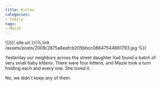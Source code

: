 ```yaml
---
title: Kitten
categories:
- Family
tags:
- Mazie
---
```


![]({{ site.url }}{% link /assets/posts/2009/2875a8eafcb205bbcc08647544661793.jpg %})
  



Yesterday our neighbors across the street daughter had found a batch of very small baby kittens. There were four kittens, and Mazie took a turn holding each and every one. She loved it.

No, we didn't keep any of them.
